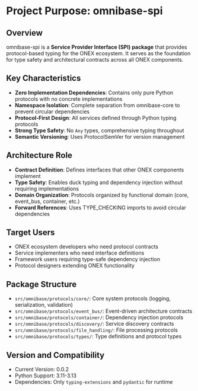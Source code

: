 # Project Purpose: omnibase-spi

## Overview
omnibase-spi is a **Service Provider Interface (SPI) package** that provides protocol-based typing for the ONEX ecosystem. It serves as the foundation for type safety and architectural contracts across all ONEX components.

## Key Characteristics
- **Zero Implementation Dependencies**: Contains only pure Python protocols with no concrete implementations
- **Namespace Isolation**: Complete separation from omnibase-core to prevent circular dependencies
- **Protocol-First Design**: All services defined through Python typing protocols
- **Strong Type Safety**: No `Any` types, comprehensive typing throughout
- **Semantic Versioning**: Uses ProtocolSemVer for version management

## Architecture Role
- **Contract Definition**: Defines interfaces that other ONEX components implement
- **Type Safety**: Enables duck typing and dependency injection without requiring implementations
- **Domain Organization**: Protocols organized by functional domain (core, event_bus, container, etc.)
- **Forward References**: Uses TYPE_CHECKING imports to avoid circular dependencies

## Target Users
- ONEX ecosystem developers who need protocol contracts
- Service implementers who need interface definitions
- Framework users requiring type-safe dependency injection
- Protocol designers extending ONEX functionality

## Package Structure
- `src/omnibase/protocols/core/`: Core system protocols (logging, serialization, validation)  
- `src/omnibase/protocols/event_bus/`: Event-driven architecture contracts
- `src/omnibase/protocols/container/`: Dependency injection protocols
- `src/omnibase/protocols/discovery/`: Service discovery contracts
- `src/omnibase/protocols/file_handling/`: File processing protocols
- `src/omnibase/protocols/types/`: Type definitions and protocol types

## Version and Compatibility  
- Current Version: 0.0.2
- Python Support: 3.11-3.13
- Dependencies: Only `typing-extensions` and `pydantic` for runtime